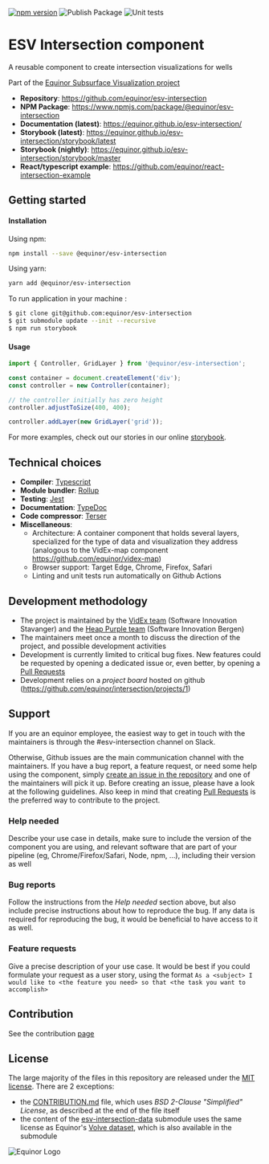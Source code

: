 [![npm version](https://badge.fury.io/js/%40equinor%2Fesv-intersection.svg)](https://badge.fury.io/js/%40equinor%2Fesv-intersection)
![Publish Package](https://github.com/equinor/esv-intersection/workflows/Publish%20Package/badge.svg)
![Unit tests](https://github.com/equinor/esv-intersection/workflows/Unit%20tests/badge.svg)
# ESV Intersection component
A reusable component to create intersection visualizations for wells

Part of the [Equinor Subsurface Visualization project](https://github.com/equinor/esv)

- **Repository**: https://github.com/equinor/esv-intersection
- **NPM Package**: https://www.npmjs.com/package/@equinor/esv-intersection
- **Documentation (latest)**: https://equinor.github.io/esv-intersection/
- **Storybook (latest)**: https://equinor.github.io/esv-intersection/storybook/latest
- **Storybook (nightly)**: https://equinor.github.io/esv-intersection/storybook/master
- **React/typescript example**: https://github.com/equinor/react-intersection-example

## Getting started

#### Installation
Using npm:
```bash
npm install --save @equinor/esv-intersection
```
Using yarn:
```bash
yarn add @equinor/esv-intersection
```
To run application in your machine :
```bash
$ git clone git@github.com:equinor/esv-intersection
$ git submodule update --init --recursive
$ npm run storybook
```
#### Usage

```javascript
import { Controller, GridLayer } from '@equinor/esv-intersection';

const container = document.createElement('div');
const controller = new Controller(container);

// the controller initially has zero height
controller.adjustToSize(400, 400);

controller.addLayer(new GridLayer('grid'));
```
For more examples, check out our stories in our online [storybook](https://equinor.github.io/esv-intersection/storybook/latest).

## Technical choices

- **Compiler**: [Typescript](https://www.npmjs.com/package/typescript)
- **Module bundler**: [Rollup](https://www.npmjs.com/package/rollup)
- **Testing**: [Jest](https://www.npmjs.com/package/jest)
- **Documentation**: [TypeDoc](https://www.npmjs.com/package/typedoc)
- **Code compressor**: [Terser](https://www.npmjs.com/package/terser)
- **Miscellaneous**:
  - Architecture: A container component that holds several layers, specialized for the type of data and visualization they address (analogous to the VidEx-map component https://github.com/equinor/videx-map)
  - Browser support: Target Edge, Chrome, Firefox, Safari
  - Linting and unit tests run automatically on Github Actions
  

## Development methodology
- The project is maintained by the [VidEx team](https://github.com/orgs/equinor/teams/viz) (Software Innovation Stavanger) and the [Heap Purple team](https://github.com/orgs/equinor/teams/heap-purple) (Software Innovation Bergen)
- The maintainers meet once a month to discuss the direction of the project, and possible development activities
- Development is currently limited to critical bug fixes. New features could be requested by opening a dedicated issue or, even better, by opening a [Pull Requests](CONTRIBUTION.md)
- Development relies on a _project board_ hosted on github (https://github.com/equinor/intersection/projects/1)


## Support
If you are an equinor employee, the easiest way to get in touch with the maintainers is through the #esv-intersection channel on Slack.

Otherwise, Github issues are the main communication channel with the maintainers. If you have a bug report, a feature request, or need some help using the component, simply [create an issue in the repository](https://github.com/equinor/esv-intersection/issues) and one of the maintainers will pick it up. Before creating an issue, please have a look at the following guidelines. Also keep in mind that creating [Pull Requests](CONTRIBUTION.md) is the preferred way to contribute to the project. 

### Help needed
Describe your use case in details, make sure to include the version of the component you are using, and relevant software that are part of your pipeline (eg, Chrome/Firefox/Safari, Node, npm, …), including their version as well

### Bug reports
Follow the instructions from the _Help needed_ section above, but also include precise instructions about how to reproduce the bug. If any data is required for reproducing the bug, it would be beneficial to have access to it as well.

### Feature requests
Give a precise description of your use case. It would be best if you could formulate your request as a user story, using the format `As a <subject> I would like to <the feature you need> so that <the task you want to accomplish>`

## Contribution

See the contribution [page](CONTRIBUTION.md)

## License
The large majority of the files in this repository are released under the [MIT license](LICENSE). There are 2 exceptions:
- the [CONTRIBUTION.md](CONTRIBUTION.md) file, which uses _BSD 2-Clause "Simplified" License_, as described at the end of the file itself
- the content of the [esv-intersection-data](https://github.com/equinor/esv-intersection-data) submodule uses the same license as Equinor's [Volve dataset](https://data.equinor.com/dataset/Volve), which is also available in the submodule

![Equinor Logo](resources/images/equinor-logo.png)
